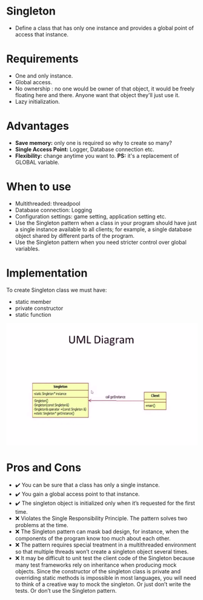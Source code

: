 # Singleton
- Define a class that has only one instance and provides a global point of access that instance.

# Requirements
- One and only instance.
- Global access.
- No ownership : no one would be owner of that object, it would be freely floating here and there. Anyone want that object they'll just use it.
- Lazy initialization.

# Advantages
- **Save memory:** only one is required so why to create so many?
- **Single Access Point:** Logger, Database connection etc.
- **Flexibility:** change anytime you want to.
**PS:** it's a replacement of GLOBAL variable.

# When to use
- Multithreaded: threadpool
- Database connection: Logging
- Configuration settings: game setting, application setting etc.
-  Use the Singleton pattern when a class in your program should have just a single instance available to all clients; for example, a single database object shared by different parts of the program.
-  Use the Singleton pattern when you need stricter control over global variables.
    
# Implementation
To create Singleton class we must have:
- static member
- private constructor
- static function

![Alt text](/Singleton/singleton.png?raw=true "Optional Title")

# Pros and Cons
- ✔️ You can be sure that a class has only a single instance.
- ✔️ You gain a global access point to that instance.
- ✔️ The singleton object is initialized only when it’s requested for the first time.
- ❌  Violates the Single Responsibility Principle. The pattern solves two problems at the time.
- ❌  The Singleton pattern can mask bad design, for instance, when the components of the program know too much about each other.
- ❌  The pattern requires special treatment in a multithreaded environment so that multiple threads won’t create a singleton object several times.
- ❌  It may be difficult to unit test the client code of the Singleton because many test frameworks rely on inheritance when producing mock objects. Since the constructor of the singleton class is private and overriding static methods is impossible in most languages, you will need to think of a creative way to mock the singleton. Or just don’t write the tests. Or don’t use the Singleton pattern.